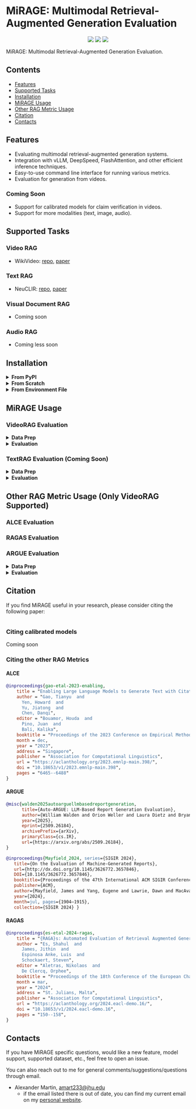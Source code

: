 # MiRAGE: Multimodal Retrieval-Augmented Generation Evaluation

<div align="center">
<a href="" target="_blank"><img src=https://img.shields.io/badge/arXiv-b5212f.svg?logo=arxiv></a>
<a href="" target="_blank"><img src=https://img.shields.io/badge/HuggingFace-Evaluate-FF6D00?logo=huggingface></a>
<a href="https://opensource.org/license/apache-2-0"><img src="https://img.shields.io/static/v1?label=License&message=Apache-2.0&color=red"></a>
</div>

MiRAGE: Multimodal Retrieval-Augmented Generation Evaluation. 

## Contents
* [Features](#features)
* [Supported Tasks](#supported-tasks)
* [Installation](#installation)
* [MiRAGE Usage](#mirage-usage)
* [Other RAG Metric Usage](#other-rag-metric-usage-only-videorag-supported)
* [Citation](#citation)
* [Contacts](#contacts)


## Features
- Evaluating multimodal retrieval-augmented generation systems.
- Integration with vLLM, DeepSpeed, FlashAttention, and other efficient inference techniques.
- Easy-to-use command line interface for running various metrics.
- Evaluation for generation from videos.

### Coming Soon
- Support for calibrated models for claim verification in videos.
- Support for more modalities (text, image, audio).

## Supported Tasks
### Video RAG
- WikiVideo: [repo](https://github.com/alexmartin1722/wikivideo), [paper](https://arxiv.org/abs/2504.00939)

### Text RAG 
- NeuCLIR: [repo](), [paper]()

### Visual Document RAG 
- Coming soon

### Audio RAG 
- Coming less soon

## Installation
<details><summary><b>From PyPI</b></summary>

Coming soon...

```bash
pip install mirage-eval
```
</details>

<details><summary><b>From Scratch</b></summary>

```bash
conda create -n video_rag_eval python=3.12 -y 
conda activate video_rag_eval
pip install --upgrade uv
uv pip install vllm --torch-backend=cu128
pip install evaluate 
pip install qwen-vl-utils[decord]==0.0.8
pip install peft
```
</details>

<details><summary><b>From Environment File</b></summary>

```bash
```

</details>

## MiRAGE Usage

### VideoRAG Evaluation
<details><summary><b>Data Prep</b></summary>

When evaluating VideoRAG, you will need the following data:

- predictions, 
- references, 
- video directory, containing all the videos possible to use in RAG (for collection eval only),

#### WikiVideo Data 
We provide everything need to evaluate on 


#### Custom data 

</details>

<details><summary><b>Evaluation</b></summary>
When evaluating 

#### InfoF1:
```bash
python infof1.py \
    --eval_type [reference|collection] \
    --prediction [path_to_system_prediction] \
    --reference [path_to_human_eval_json] \
    --video_dir [path_to_videos] \ #only needed for collection eval
    --output_dir [path_to_output_directory] \
    --model_name [qwen_7b|qwen_72b]
```
```bash
python infof1.py \
    --eval_type collection \
    --prediction wikivideo/model_preds/qwen_72b_cag_relevant_citations.json \
    --reference wikivideo/human_eval_subset.json \
    --video_dir /exp/amartin/wikivideo/all_videos \
    --output_dir wikivideo/model_preds/metric_outputs \
    --model_name qwen_7b
```
#### CiteF1:
```bash
python citef1.py \
    --eval_type [reference|collection] \
    --prediction [path_to_system_prediction] \
    --reference [path_to_human_eval_json] \
    --video_dir [path_to_videos] \ #only needed for collection eval
    --output_dir [path_to_output_directory] \
    --model_name [qwen_7b|qwen_72b]
```
```bash
python citef1.py \
    --eval_type collection \
    --prediction wikivideo/model_preds/qwen_72b_cag_relevant_citations.json \
    --reference wikivideo/human_eval_subset.json \
    --video_dir /exp/amartin/wikivideo/all_videos \
    --output_dir wikivideo/model_preds/metric_outputs \
    --model_name qwen_7b
```

</details>


### TextRAG Evaluation (Coming Soon)
<details><summary><b>Data Prep</b></summary>


</details>

<details><summary><b>Evaluation</b></summary>


</details>



## Other RAG Metric Usage (Only VideoRAG Supported)
### ALCE Evaluation 


### RAGAS Evaluation


### ARGUE Evaluation
<details><summary><b>Data Prep</b></summary>

</details>

<details><summary><b>Evaluation</b></summary>
Coming Soon. This was really messy to implement. For now we recommend 
</details>





## Citation
If you find MiRAGE useful in your research, please consider citing the following paper:

```
```

### Citing calibrated models
Coming soon

### Citing the other RAG Metrics
#### ALCE
```bibtex
@inproceedings{gao-etal-2023-enabling,
    title = "Enabling Large Language Models to Generate Text with Citations",
    author = "Gao, Tianyu  and
      Yen, Howard  and
      Yu, Jiatong  and
      Chen, Danqi",
    editor = "Bouamor, Houda  and
      Pino, Juan  and
      Bali, Kalika",
    booktitle = "Proceedings of the 2023 Conference on Empirical Methods in Natural Language Processing",
    month = dec,
    year = "2023",
    address = "Singapore",
    publisher = "Association for Computational Linguistics",
    url = "https://aclanthology.org/2023.emnlp-main.398/",
    doi = "10.18653/v1/2023.emnlp-main.398",
    pages = "6465--6488"
}
```
#### ARGUE
```bibtex
@misc{walden2025autoarguellmbasedreportgeneration,
      title={Auto-ARGUE: LLM-Based Report Generation Evaluation}, 
      author={William Walden and Orion Weller and Laura Dietz and Bryan Li and Gabrielle Kaili-May Liu and Yu Hou and Eugene Yang},
      year={2025},
      eprint={2509.26184},
      archivePrefix={arXiv},
      primaryClass={cs.IR},
      url={https://arxiv.org/abs/2509.26184}, 
}
```
```bibtex
@inproceedings{Mayfield_2024, series={SIGIR 2024},
   title={On the Evaluation of Machine-Generated Reports},
   url={http://dx.doi.org/10.1145/3626772.3657846},
   DOI={10.1145/3626772.3657846},
   booktitle={Proceedings of the 47th International ACM SIGIR Conference on Research and Development in Information Retrieval},
   publisher={ACM},
   author={Mayfield, James and Yang, Eugene and Lawrie, Dawn and MacAvaney, Sean and McNamee, Paul and Oard, Douglas W. and Soldaini, Luca and Soboroff, Ian and Weller, Orion and Kayi, Efsun and Sanders, Kate and Mason, Marc and Hibbler, Noah},
   year={2024},
   month=jul, pages={1904–1915},
   collection={SIGIR 2024} }
```

#### RAGAS
```bibtex
@inproceedings{es-etal-2024-ragas,
    title = "{RAGA}s: Automated Evaluation of Retrieval Augmented Generation",
    author = "Es, Shahul  and
      James, Jithin  and
      Espinosa Anke, Luis  and
      Schockaert, Steven",
    editor = "Aletras, Nikolaos  and
      De Clercq, Orphee",
    booktitle = "Proceedings of the 18th Conference of the European Chapter of the Association for Computational Linguistics: System Demonstrations",
    month = mar,
    year = "2024",
    address = "St. Julians, Malta",
    publisher = "Association for Computational Linguistics",
    url = "https://aclanthology.org/2024.eacl-demo.16/",
    doi = "10.18653/v1/2024.eacl-demo.16",
    pages = "150--158",
}
```


## Contacts
If you have MiRAGE specific questions, would like a new feature, model support, supported dataset, etc., feel free to open an issue. 

You can also reach out to me for general comments/suggestions/questions through email. 
- Alexander Martin, amart233@jhu.edu
    - if the email listed there is out of date, you can find my current email on my [personal website](https://alexmartin1722.github.io/).
